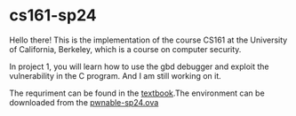# cs161-sp24

Hello there!
This is the implementation of the course CS161 at the University of California, Berkeley, which is a course on computer security.

In project 1, you will learn how to use the gbd debugger and exploit the vulnerability in the C program. And I am still working on it.

The requriment can be found in the [textbook](https://sp24.cs161.org/proj1/getting-started/).The environment can be downloaded from the [pwnable-sp24.ova](https://drive.google.com/file/d/1M_zCQjZMHPhQkSeLPR-jyzNWs2Yd4od-/view?usp=sharing)
